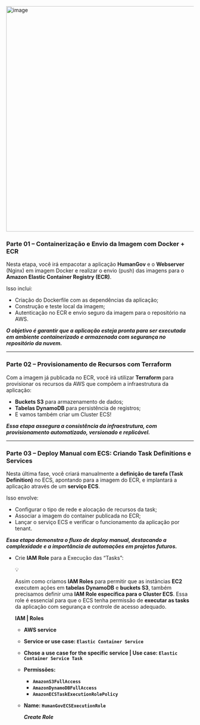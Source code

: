 <img width="1879" height="605" alt="image" src="https://github.com/user-attachments/assets/d810bfab-17ae-4a96-8ee7-47700bf50b6f" />

### **Parte 01 – Containerização e Envio da Imagem com Docker + ECR**

Nesta etapa, você irá empacotar a aplicação **HumanGov** e o **Webserver** (Nginx) em imagem Docker e realizar o envio (push) das imagens para o **Amazon Elastic Container Registry (ECR)**.

Isso inclui:

- Criação do Dockerfile com as dependências da aplicação;
- Construção e teste local da imagem;
- Autenticação no ECR e envio seguro da imagem para o repositório na AWS.

***O objetivo é garantir que a aplicação esteja pronta para ser executada em ambiente containerizado e armazenada com segurança no repositório da nuvem.***

---

### **Parte 02 – Provisionamento de Recursos com Terraform**

Com a imagem já publicada no ECR, você irá utilizar **Terraform** para provisionar os recursos da AWS que compõem a infraestrutura da aplicação:

- **Buckets S3** para armazenamento de dados;
- **Tabelas DynamoDB** para persistência de registros;
- E vamos também criar um Cluster ECS!

***Essa etapa assegura a consistência da infraestrutura, com provisionamento automatizado, versionado e replicável.***

---

### **Parte 03 – Deploy Manual com ECS: Criando Task Definitions e Services**

Nesta última fase, você criará manualmente a **definição de tarefa (Task Definition)** no ECS, apontando para a imagem do ECR, e implantará a aplicação através de um **serviço ECS**.

Isso envolve:

- Configurar o tipo de rede e alocação de recursos da task;
- Associar a imagem do container publicada no ECR;
- Lançar o serviço ECS e verificar o funcionamento da aplicação por tenant.

***Essa etapa demonstra o fluxo de deploy manual, destacando a complexidade e a importância de automações em projetos futuros.***


- Crie **IAM Role** para a Execução das “Tasks”:
    
    <aside>
    💡
    
    Assim como criamos **IAM Roles** para permitir que as instâncias **EC2** executem ações em **tabelas DynamoDB** e **buckets S3**, também precisamos definir uma **IAM Role específica para o Cluster ECS**. Essa role é essencial para que o ECS tenha permissão de **executar as tasks** da aplicação com segurança e controle de acesso adequado.
    
    </aside>
    
    **IAM | Roles**
    
    - **AWS service**
    - **Service or use case: `Elastic Container Service`**
    - **Chose a use case for the specific service | Use case: `Elastic Container Service Task`**
    - **Permissões:**
        - **`AmazonS3FullAccess`**
        - **`AmazonDynamoDBFullAccess`**
        - **`AmazonECSTaskExecutionRolePolicy`**
    - **Name: `HumanGovECSExecutionRole`**
        
        ***Create Role***
